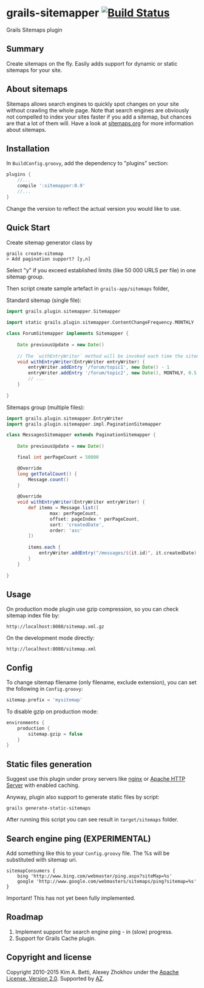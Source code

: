 grails-sitemapper [![Build Status](https://travis-ci.org/donbeave/grails-sitemapper.svg?branch=master)](https://travis-ci.org/donbeave/grails-sitemapper)
=================

Grails Sitemaps plugin

Summary
-------
Create sitemaps on the fly. Easily adds support for dynamic or static sitemaps for your site.

About sitemaps
--------------

Sitemaps allows search engines to quickly spot changes on your site without crawling the whole page. Note that search engines are obviously not compelled to index your sites faster if you add a sitemap, but chances are that a lot of them will. Have a look at [sitemaps.org](http://sitemaps.org) for more information about sitemaps. 

Installation
------------

In `BuildConfig.groovy`, add the dependency to "plugins" section:

```groovy
plugins {
    //...
    compile ':sitemapper:0.9'
    //...
}
```

Change the version to reflect the actual version you would like to use.

Quick Start
-----------

Create sitemap generator class by 
    
```
grails create-sitemap
> Add pagination support? [y,n] 
```

Select "y" if you exceed established limits (like 50 000 URLS per file) in one sitemap group.

Then script create sample artefact in `grails-app/sitemaps` folder,

Standard sitemap (single file):

```groovy
import grails.plugin.sitemapper.Sitemapper
    
import static grails.plugin.sitemapper.ContentChangeFrequency.MONTHLY

class ForumSitemapper implements Sitemapper {
        
    Date previousUpdate = new Date()
        
    // The `withEntryWriter` method will be invoked each time the sitemap is requested.
    void withEntryWriter(EntryWriter entryWriter) {
        entryWriter.addEntry '/forum/topic1', new Date() - 1
        entryWriter.addEntry '/forum/topic2', new Date(), MONTHLY, 0.5
        // ...
    }
	
}
```

Sitemaps group (multiple files):

```groovy
import grails.plugin.sitemapper.EntryWriter
import grails.plugin.sitemapper.impl.PaginationSitemapper

class MessagesSitemapper extends PaginationSitemapper {
        
    Date previousUpdate = new Date()

    final int perPageCount = 50000

    @Override
    long getTotalCount() {
        Message.count()
    }
        
    @Override
    void withEntryWriter(EntryWriter entryWriter) {
        def items = Message.list([
                max: perPageCount, 
                offset: pageIndex * perPageCount, 
                sort: 'createdDate', 
                order: 'asc'
        ])
    	    
        items.each {
            entryWriter.addEntry("/messages/${it.id}", it.createdDate)
        }
    }
    	
}
```

Usage
-----

On production mode plugin use gzip compression, so you can check sitemap index file by:

    http://localhost:8080/sitemap.xml.gz

On the development mode directly:

    http://localhost:8080/sitemap.xml
    
Config
------

To change sitemap filename (only filename, exclude extension), you can set the following in `Config.groovy`:

```groovy
sitemap.prefix = 'mysitemap'
```

To disable gzip on production mode:

```groovy
environments {
    production {
        sitemap.gzip = false
    }
}
```
    
Static files generation
-----------------------

Suggest use this plugin under proxy servers like [nginx](http://nginx.org/) or [Apache HTTP Server](http://httpd.apache.org/) with enabled caching.

Anyway, plugin also support to generate static files by script:

    grails generate-static-sitemaps

After running this script you can see result in `target/sitemaps` folder.

Search engine ping (EXPERIMENTAL)
---------------------------------

Add something like this to your `Config.groovy` file. The %s will be substituted with sitemap uri. 

    sitemapConsumers {
        bing 'http://www.bing.com/webmaster/ping.aspx?siteMap=%s'
        google 'http://www.google.com/webmasters/sitemaps/ping?sitemap=%s'
    }

Important! This has not yet been fully implemented. 

Roadmap
-------

 1. Implement support for search engine ping - in (slow) progress.
 2. Support for Grails Cache plugin.

Copyright and license
---------------------

Copyright 2010-2015 Kim A. Betti, Alexey Zhokhov under the [Apache License, Version 2.0](LICENSE). Supported by [AZ][zhokhov].

[zhokhov]: http://www.zhokhov.com
